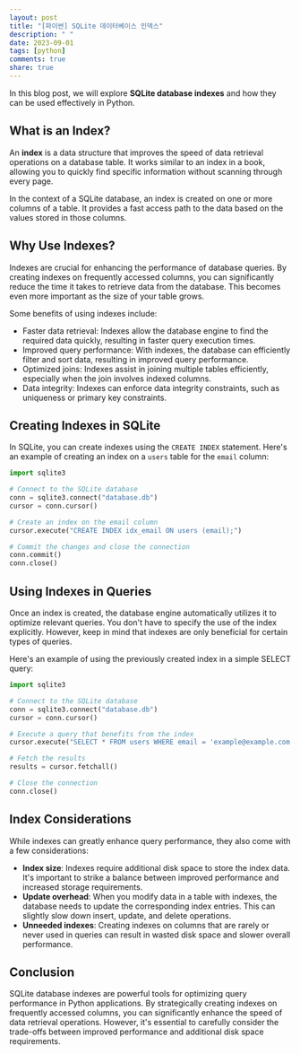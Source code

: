 ```yaml
---
layout: post
title: "[파이썬] SQLite 데이터베이스 인덱스"
description: " "
date: 2023-09-01
tags: [python]
comments: true
share: true
---
```


In this blog post, we will explore **SQLite database indexes** and how they can be used effectively in Python.

## What is an Index?

An **index** is a data structure that improves the speed of data retrieval operations on a database table. It works similar to an index in a book, allowing you to quickly find specific information without scanning through every page.

In the context of a SQLite database, an index is created on one or more columns of a table. It provides a fast access path to the data based on the values stored in those columns.

## Why Use Indexes?

Indexes are crucial for enhancing the performance of database queries. By creating indexes on frequently accessed columns, you can significantly reduce the time it takes to retrieve data from the database. This becomes even more important as the size of your table grows.

Some benefits of using indexes include:

- Faster data retrieval: Indexes allow the database engine to find the required data quickly, resulting in faster query execution times.
- Improved query performance: With indexes, the database can efficiently filter and sort data, resulting in improved query performance.
- Optimized joins: Indexes assist in joining multiple tables efficiently, especially when the join involves indexed columns.
- Data integrity: Indexes can enforce data integrity constraints, such as uniqueness or primary key constraints.

## Creating Indexes in SQLite

In SQLite, you can create indexes using the `CREATE INDEX` statement. Here's an example of creating an index on a `users` table for the `email` column:

```python
import sqlite3

# Connect to the SQLite database
conn = sqlite3.connect("database.db")
cursor = conn.cursor()

# Create an index on the email column
cursor.execute("CREATE INDEX idx_email ON users (email);")

# Commit the changes and close the connection
conn.commit()
conn.close()
```

## Using Indexes in Queries

Once an index is created, the database engine automatically utilizes it to optimize relevant queries. You don't have to specify the use of the index explicitly. However, keep in mind that indexes are only beneficial for certain types of queries.

Here's an example of using the previously created index in a simple SELECT query:

```python
import sqlite3

# Connect to the SQLite database
conn = sqlite3.connect("database.db")
cursor = conn.cursor()

# Execute a query that benefits from the index
cursor.execute("SELECT * FROM users WHERE email = 'example@example.com';")

# Fetch the results
results = cursor.fetchall()

# Close the connection
conn.close()
```

## Index Considerations

While indexes can greatly enhance query performance, they also come with a few considerations:

- **Index size**: Indexes require additional disk space to store the index data. It's important to strike a balance between improved performance and increased storage requirements.
- **Update overhead**: When you modify data in a table with indexes, the database needs to update the corresponding index entries. This can slightly slow down insert, update, and delete operations.
- **Unneeded indexes**: Creating indexes on columns that are rarely or never used in queries can result in wasted disk space and slower overall performance.

## Conclusion

SQLite database indexes are powerful tools for optimizing query performance in Python applications. By strategically creating indexes on frequently accessed columns, you can significantly enhance the speed of data retrieval operations. However, it's essential to carefully consider the trade-offs between improved performance and additional disk space requirements.